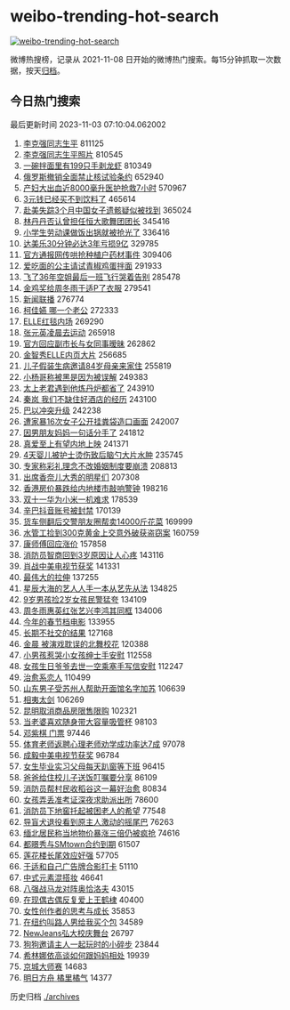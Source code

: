 # weibo-trending-hot-search

[![weibo-trending-hot-search](https://github.com/ameizi/weibo-trending-hot-search/actions/workflows/ci.yml/badge.svg)](https://github.com/ameizi/weibo-trending-hot-search/actions/workflows/ci.yml)

微博热搜榜，记录从 2021-11-08 日开始的微博热门搜索。每15分钟抓取一次数据，按天[归档](./archives)。

## 今日热门搜索

<!-- BEGIN --> 
最后更新时间 2023-11-03 07:10:04.062002 
1. [李克强同志生平](https://s.weibo.com/weibo?q=%23%E6%9D%8E%E5%85%8B%E5%BC%BA%E5%90%8C%E5%BF%97%E7%94%9F%E5%B9%B3%23&t=31&band_rank=2&Refer=top) 811125
1. [李克强同志生平照片](https://s.weibo.com/weibo?q=%23%E6%9D%8E%E5%85%8B%E5%BC%BA%E5%90%8C%E5%BF%97%E7%94%9F%E5%B9%B3%E7%85%A7%E7%89%87%23&t=31&band_rank=3&Refer=top) 810545
1. [一碗拌面里有199只手剥龙虾](https://s.weibo.com/weibo?q=%23%E4%B8%80%E7%A2%97%E6%8B%8C%E9%9D%A2%E9%87%8C%E6%9C%89199%E5%8F%AA%E6%89%8B%E5%89%A5%E9%BE%99%E8%99%BE%23&t=31&band_rank=4&Refer=top) 810349
1. [俄罗斯撤销全面禁止核试验条约](https://s.weibo.com/weibo?q=%23%E4%BF%84%E7%BD%97%E6%96%AF%E6%92%A4%E9%94%80%E5%85%A8%E9%9D%A2%E7%A6%81%E6%AD%A2%E6%A0%B8%E8%AF%95%E9%AA%8C%E6%9D%A1%E7%BA%A6%23&t=31&band_rank=5&Refer=top) 652940
1. [产妇大出血近8000毫升医护抢救7小时](https://s.weibo.com/weibo?q=%23%E4%BA%A7%E5%A6%87%E5%A4%A7%E5%87%BA%E8%A1%80%E8%BF%918000%E6%AF%AB%E5%8D%87%E5%8C%BB%E6%8A%A4%E6%8A%A2%E6%95%917%E5%B0%8F%E6%97%B6%23&t=31&band_rank=10&Refer=top) 570967
1. [3元钱已经买不到饮料了](https://s.weibo.com/weibo?q=%233%E5%85%83%E9%92%B1%E5%B7%B2%E7%BB%8F%E4%B9%B0%E4%B8%8D%E5%88%B0%E9%A5%AE%E6%96%99%E4%BA%86%23&t=31&band_rank=6&Refer=top) 465614
1. [赴美失踪3个月中国女子遗骸疑似被找到](https://s.weibo.com/weibo?q=%23%E8%B5%B4%E7%BE%8E%E5%A4%B1%E8%B8%AA3%E4%B8%AA%E6%9C%88%E4%B8%AD%E5%9B%BD%E5%A5%B3%E5%AD%90%E9%81%97%E9%AA%B8%E7%96%91%E4%BC%BC%E8%A2%AB%E6%89%BE%E5%88%B0%23&t=31&band_rank=7&Refer=top) 365024
1. [林丹丹否认曾担任恒大歌舞团团长](https://s.weibo.com/weibo?q=%23%E6%9E%97%E4%B8%B9%E4%B8%B9%E5%90%A6%E8%AE%A4%E6%9B%BE%E6%8B%85%E4%BB%BB%E6%81%92%E5%A4%A7%E6%AD%8C%E8%88%9E%E5%9B%A2%E5%9B%A2%E9%95%BF%23&t=31&band_rank=36&Refer=top) 345416
1. [小学生劳动课做饭出锅就被抢光了](https://s.weibo.com/weibo?q=%23%E5%B0%8F%E5%AD%A6%E7%94%9F%E5%8A%B3%E5%8A%A8%E8%AF%BE%E5%81%9A%E9%A5%AD%E5%87%BA%E9%94%85%E5%B0%B1%E8%A2%AB%E6%8A%A2%E5%85%89%E4%BA%86%23&t=31&band_rank=28&Refer=top) 336416
1. [达美乐30分钟必达3年亏损9亿](https://s.weibo.com/weibo?q=%23%E8%BE%BE%E7%BE%8E%E4%B9%9030%E5%88%86%E9%92%9F%E5%BF%85%E8%BE%BE3%E5%B9%B4%E4%BA%8F%E6%8D%9F9%E4%BA%BF%23&t=31&band_rank=8&Refer=top) 329785
1. [官方通报网传哄抢种植户药材事件](https://s.weibo.com/weibo?q=%23%E5%AE%98%E6%96%B9%E9%80%9A%E6%8A%A5%E7%BD%91%E4%BC%A0%E5%93%84%E6%8A%A2%E7%A7%8D%E6%A4%8D%E6%88%B7%E8%8D%AF%E6%9D%90%E4%BA%8B%E4%BB%B6%23&t=31&band_rank=49&Refer=top) 309406
1. [爱吃面的公主请试青椒鸡蛋拌面](https://s.weibo.com/weibo?q=%E7%88%B1%E5%90%83%E9%9D%A2%E7%9A%84%E5%85%AC%E4%B8%BB%E8%AF%B7%E8%AF%95%E9%9D%92%E6%A4%92%E9%B8%A1%E8%9B%8B%E6%8B%8C%E9%9D%A2&t=31&band_rank=26&Refer=top) 291933
1. [飞了36年空姐最后一班飞行哭着告别](https://s.weibo.com/weibo?q=%23%E9%A3%9E%E4%BA%8636%E5%B9%B4%E7%A9%BA%E5%A7%90%E6%9C%80%E5%90%8E%E4%B8%80%E7%8F%AD%E9%A3%9E%E8%A1%8C%E5%93%AD%E7%9D%80%E5%91%8A%E5%88%AB%23&t=31&band_rank=9&Refer=top) 285478
1. [金鸡奖给周冬雨于适P了衣服](https://s.weibo.com/weibo?q=%23%E9%87%91%E9%B8%A1%E5%A5%96%E7%BB%99%E5%91%A8%E5%86%AC%E9%9B%A8%E4%BA%8E%E9%80%82P%E4%BA%86%E8%A1%A3%E6%9C%8D%23&t=31&band_rank=11&Refer=top) 279541
1. [新闻联播](https://s.weibo.com/weibo?q=%23%E6%96%B0%E9%97%BB%E8%81%94%E6%92%AD%23&t=31&band_rank=12&Refer=top) 276774
1. [柯佳嬿 哪一个老公](https://s.weibo.com/weibo?q=%E6%9F%AF%E4%BD%B3%E5%AC%BF%20%E5%93%AA%E4%B8%80%E4%B8%AA%E8%80%81%E5%85%AC&t=31&band_rank=13&Refer=top) 272333
1. [ELLE红毯内场](https://s.weibo.com/weibo?q=%23ELLE%E7%BA%A2%E6%AF%AF%E5%86%85%E5%9C%BA%23&t=31&band_rank=14&Refer=top) 269290
1. [张元英凌晨去运动](https://s.weibo.com/weibo?q=%23%E5%BC%A0%E5%85%83%E8%8B%B1%E5%87%8C%E6%99%A8%E5%8E%BB%E8%BF%90%E5%8A%A8%23&t=31&band_rank=15&Refer=top) 265918
1. [官方回应副市长与女同事暧昧](https://s.weibo.com/weibo?q=%23%E5%AE%98%E6%96%B9%E5%9B%9E%E5%BA%94%E5%89%AF%E5%B8%82%E9%95%BF%E4%B8%8E%E5%A5%B3%E5%90%8C%E4%BA%8B%E6%9A%A7%E6%98%A7%23&t=31&band_rank=16&Refer=top) 262862
1. [金智秀ELLE内页大片](https://s.weibo.com/weibo?q=%E9%87%91%E6%99%BA%E7%A7%80ELLE%E5%86%85%E9%A1%B5%E5%A4%A7%E7%89%87&t=31&band_rank=17&Refer=top) 256685
1. [儿子假装生病邀请84岁母亲来家住](https://s.weibo.com/weibo?q=%23%E5%84%BF%E5%AD%90%E5%81%87%E8%A3%85%E7%94%9F%E7%97%85%E9%82%80%E8%AF%B784%E5%B2%81%E6%AF%8D%E4%BA%B2%E6%9D%A5%E5%AE%B6%E4%BD%8F%23&t=31&band_rank=18&Refer=top) 255819
1. [小杨哥称被黑是因为被误解](https://s.weibo.com/weibo?q=%23%E5%B0%8F%E6%9D%A8%E5%93%A5%E7%A7%B0%E8%A2%AB%E9%BB%91%E6%98%AF%E5%9B%A0%E4%B8%BA%E8%A2%AB%E8%AF%AF%E8%A7%A3%23&t=31&band_rank=14&Refer=top) 249383
1. [太上老君遇到他炼丹炉都省了](https://s.weibo.com/weibo?q=%23%E5%A4%AA%E4%B8%8A%E8%80%81%E5%90%9B%E9%81%87%E5%88%B0%E4%BB%96%E7%82%BC%E4%B8%B9%E7%82%89%E9%83%BD%E7%9C%81%E4%BA%86%23&t=31&band_rank=19&Refer=top) 243910
1. [秦岚 我们不缺住好酒店的经历](https://s.weibo.com/weibo?q=%E7%A7%A6%E5%B2%9A%20%E6%88%91%E4%BB%AC%E4%B8%8D%E7%BC%BA%E4%BD%8F%E5%A5%BD%E9%85%92%E5%BA%97%E7%9A%84%E7%BB%8F%E5%8E%86&t=31&band_rank=20&Refer=top) 243100
1. [巴以冲突升级](https://s.weibo.com/weibo?q=%23%E5%B7%B4%E4%BB%A5%E5%86%B2%E7%AA%81%E5%8D%87%E7%BA%A7%23&t=31&band_rank=21&Refer=top) 242238
1. [遭家暴16次女子公开挂粪袋造口画面](https://s.weibo.com/weibo?q=%23%E9%81%AD%E5%AE%B6%E6%9A%B416%E6%AC%A1%E5%A5%B3%E5%AD%90%E5%85%AC%E5%BC%80%E6%8C%82%E7%B2%AA%E8%A2%8B%E9%80%A0%E5%8F%A3%E7%94%BB%E9%9D%A2%23&t=31&band_rank=22&Refer=top) 242007
1. [因男朋友妈妈一句话分手了](https://s.weibo.com/weibo?q=%E5%9B%A0%E7%94%B7%E6%9C%8B%E5%8F%8B%E5%A6%88%E5%A6%88%E4%B8%80%E5%8F%A5%E8%AF%9D%E5%88%86%E6%89%8B%E4%BA%86&t=31&band_rank=23&Refer=top) 241812
1. [真爱至上有望内地上映](https://s.weibo.com/weibo?q=%23%E7%9C%9F%E7%88%B1%E8%87%B3%E4%B8%8A%E6%9C%89%E6%9C%9B%E5%86%85%E5%9C%B0%E4%B8%8A%E6%98%A0%23&t=31&band_rank=24&Refer=top) 241371
1. [4天婴儿被护士烫伤致后脑勺大片水肿](https://s.weibo.com/weibo?q=%234%E5%A4%A9%E5%A9%B4%E5%84%BF%E8%A2%AB%E6%8A%A4%E5%A3%AB%E7%83%AB%E4%BC%A4%E8%87%B4%E5%90%8E%E8%84%91%E5%8B%BA%E5%A4%A7%E7%89%87%E6%B0%B4%E8%82%BF%23&t=31&band_rank=25&Refer=top) 235745
1. [专家称彩礼理念不改婚姻制度要崩溃](https://s.weibo.com/weibo?q=%23%E4%B8%93%E5%AE%B6%E7%A7%B0%E5%BD%A9%E7%A4%BC%E7%90%86%E5%BF%B5%E4%B8%8D%E6%94%B9%E5%A9%9A%E5%A7%BB%E5%88%B6%E5%BA%A6%E8%A6%81%E5%B4%A9%E6%BA%83%23&t=31&band_rank=30&Refer=top) 208813
1. [出席香奈儿大秀的明星们](https://s.weibo.com/weibo?q=%23%E5%87%BA%E5%B8%AD%E9%A6%99%E5%A5%88%E5%84%BF%E5%A4%A7%E7%A7%80%E7%9A%84%E6%98%8E%E6%98%9F%E4%BB%AC%23&t=31&band_rank=14&Refer=top) 207308
1. [香港房价暴跌给内地楼市敲响警钟](https://s.weibo.com/weibo?q=%23%E9%A6%99%E6%B8%AF%E6%88%BF%E4%BB%B7%E6%9A%B4%E8%B7%8C%E7%BB%99%E5%86%85%E5%9C%B0%E6%A5%BC%E5%B8%82%E6%95%B2%E5%93%8D%E8%AD%A6%E9%92%9F%23&t=31&band_rank=27&Refer=top) 198216
1. [双十一华为小米一机难求](https://s.weibo.com/weibo?q=%23%E5%8F%8C%E5%8D%81%E4%B8%80%E5%8D%8E%E4%B8%BA%E5%B0%8F%E7%B1%B3%E4%B8%80%E6%9C%BA%E9%9A%BE%E6%B1%82%23&t=31&band_rank=29&Refer=top) 178539
1. [辛巴抖音账号被封禁](https://s.weibo.com/weibo?q=%23%E8%BE%9B%E5%B7%B4%E6%8A%96%E9%9F%B3%E8%B4%A6%E5%8F%B7%E8%A2%AB%E5%B0%81%E7%A6%81%23&t=31&band_rank=31&Refer=top) 170139
1. [货车侧翻后交警朋友圈帮卖14000斤花菜](https://s.weibo.com/weibo?q=%23%E8%B4%A7%E8%BD%A6%E4%BE%A7%E7%BF%BB%E5%90%8E%E4%BA%A4%E8%AD%A6%E6%9C%8B%E5%8F%8B%E5%9C%88%E5%B8%AE%E5%8D%9614000%E6%96%A4%E8%8A%B1%E8%8F%9C%23&t=31&band_rank=32&Refer=top) 169999
1. [水管工捡到300克黄金上交意外破获盗窃案](https://s.weibo.com/weibo?q=%23%E6%B0%B4%E7%AE%A1%E5%B7%A5%E6%8D%A1%E5%88%B0300%E5%85%8B%E9%BB%84%E9%87%91%E4%B8%8A%E4%BA%A4%E6%84%8F%E5%A4%96%E7%A0%B4%E8%8E%B7%E7%9B%97%E7%AA%83%E6%A1%88%23&t=31&band_rank=42&Refer=top) 160759
1. [康师傅回应涨价](https://s.weibo.com/weibo?q=%23%E5%BA%B7%E5%B8%88%E5%82%85%E5%9B%9E%E5%BA%94%E6%B6%A8%E4%BB%B7%23&t=31&band_rank=33&Refer=top) 157858
1. [消防员智商回到3岁原因让人心疼](https://s.weibo.com/weibo?q=%23%E6%B6%88%E9%98%B2%E5%91%98%E6%99%BA%E5%95%86%E5%9B%9E%E5%88%B03%E5%B2%81%E5%8E%9F%E5%9B%A0%E8%AE%A9%E4%BA%BA%E5%BF%83%E7%96%BC%23&t=31&band_rank=34&Refer=top) 143116
1. [肖战中美电视节获奖](https://s.weibo.com/weibo?q=%23%E8%82%96%E6%88%98%E4%B8%AD%E7%BE%8E%E7%94%B5%E8%A7%86%E8%8A%82%E8%8E%B7%E5%A5%96%23&t=31&band_rank=35&Refer=top) 141331
1. [最伟大的拉伸](https://s.weibo.com/weibo?q=%E6%9C%80%E4%BC%9F%E5%A4%A7%E7%9A%84%E6%8B%89%E4%BC%B8&t=31&band_rank=36&Refer=top) 137255
1. [星辰大海的艺人人手一本从艺先从法](https://s.weibo.com/weibo?q=%23%E6%98%9F%E8%BE%B0%E5%A4%A7%E6%B5%B7%E7%9A%84%E8%89%BA%E4%BA%BA%E4%BA%BA%E6%89%8B%E4%B8%80%E6%9C%AC%E4%BB%8E%E8%89%BA%E5%85%88%E4%BB%8E%E6%B3%95%23&t=31&band_rank=19&Refer=top) 134825
1. [9岁男孩捡2岁女孩民警猛夸](https://s.weibo.com/weibo?q=%239%E5%B2%81%E7%94%B7%E5%AD%A9%E6%8D%A12%E5%B2%81%E5%A5%B3%E5%AD%A9%E6%B0%91%E8%AD%A6%E7%8C%9B%E5%A4%B8%23&t=31&band_rank=37&Refer=top) 134109
1. [周冬雨惠英红张艺兴李鸿其同框](https://s.weibo.com/weibo?q=%23%E5%91%A8%E5%86%AC%E9%9B%A8%E6%83%A0%E8%8B%B1%E7%BA%A2%E5%BC%A0%E8%89%BA%E5%85%B4%E6%9D%8E%E9%B8%BF%E5%85%B6%E5%90%8C%E6%A1%86%23&t=31&band_rank=23&Refer=top) 134006
1. [今年的春节档电影](https://s.weibo.com/weibo?q=%23%E4%BB%8A%E5%B9%B4%E7%9A%84%E6%98%A5%E8%8A%82%E6%A1%A3%E7%94%B5%E5%BD%B1%23&t=31&band_rank=38&Refer=top) 133955
1. [长期不社交的结果](https://s.weibo.com/weibo?q=%E9%95%BF%E6%9C%9F%E4%B8%8D%E7%A4%BE%E4%BA%A4%E7%9A%84%E7%BB%93%E6%9E%9C&t=31&band_rank=39&Refer=top) 127168
1. [金晨 被演戏耽误的北舞校花](https://s.weibo.com/weibo?q=%E9%87%91%E6%99%A8%20%E8%A2%AB%E6%BC%94%E6%88%8F%E8%80%BD%E8%AF%AF%E7%9A%84%E5%8C%97%E8%88%9E%E6%A0%A1%E8%8A%B1&t=31&band_rank=40&Refer=top) 120388
1. [小男孩惹哭小女孩绅士手安慰](https://s.weibo.com/weibo?q=%23%E5%B0%8F%E7%94%B7%E5%AD%A9%E6%83%B9%E5%93%AD%E5%B0%8F%E5%A5%B3%E5%AD%A9%E7%BB%85%E5%A3%AB%E6%89%8B%E5%AE%89%E6%85%B0%23&t=31&band_rank=41&Refer=top) 112558
1. [女孩生日爷爷去世一空乘塞手写信安慰](https://s.weibo.com/weibo?q=%23%E5%A5%B3%E5%AD%A9%E7%94%9F%E6%97%A5%E7%88%B7%E7%88%B7%E5%8E%BB%E4%B8%96%E4%B8%80%E7%A9%BA%E4%B9%98%E5%A1%9E%E6%89%8B%E5%86%99%E4%BF%A1%E5%AE%89%E6%85%B0%23&t=31&band_rank=43&Refer=top) 112247
1. [治愈系恋人](https://s.weibo.com/weibo?q=%E6%B2%BB%E6%84%88%E7%B3%BB%E6%81%8B%E4%BA%BA&t=31&band_rank=44&Refer=top) 110499
1. [山东男子受苏州人帮助开面馆名字加苏](https://s.weibo.com/weibo?q=%23%E5%B1%B1%E4%B8%9C%E7%94%B7%E5%AD%90%E5%8F%97%E8%8B%8F%E5%B7%9E%E4%BA%BA%E5%B8%AE%E5%8A%A9%E5%BC%80%E9%9D%A2%E9%A6%86%E5%90%8D%E5%AD%97%E5%8A%A0%E8%8B%8F%23&t=31&band_rank=41&Refer=top) 106639
1. [相夷太剑](https://s.weibo.com/weibo?q=%E7%9B%B8%E5%A4%B7%E5%A4%AA%E5%89%91&t=31&band_rank=45&Refer=top) 106269
1. [昆明取消商品房限售限购](https://s.weibo.com/weibo?q=%23%E6%98%86%E6%98%8E%E5%8F%96%E6%B6%88%E5%95%86%E5%93%81%E6%88%BF%E9%99%90%E5%94%AE%E9%99%90%E8%B4%AD%23&t=31&band_rank=40&Refer=top) 102321
1. [当老婆喜欢随身带大容量吸管杯](https://s.weibo.com/weibo?q=%E5%BD%93%E8%80%81%E5%A9%86%E5%96%9C%E6%AC%A2%E9%9A%8F%E8%BA%AB%E5%B8%A6%E5%A4%A7%E5%AE%B9%E9%87%8F%E5%90%B8%E7%AE%A1%E6%9D%AF&t=31&band_rank=46&Refer=top) 98103
1. [邓紫棋 门票](https://s.weibo.com/weibo?q=%E9%82%93%E7%B4%AB%E6%A3%8B%20%E9%97%A8%E7%A5%A8&t=31&band_rank=47&Refer=top) 97446
1. [体育老师返聘心理老师劝学成功率达7成](https://s.weibo.com/weibo?q=%23%E4%BD%93%E8%82%B2%E8%80%81%E5%B8%88%E8%BF%94%E8%81%98%E5%BF%83%E7%90%86%E8%80%81%E5%B8%88%E5%8A%9D%E5%AD%A6%E6%88%90%E5%8A%9F%E7%8E%87%E8%BE%BE7%E6%88%90%23&t=31&band_rank=48&Refer=top) 97078
1. [成毅中美电视节获奖](https://s.weibo.com/weibo?q=%23%E6%88%90%E6%AF%85%E4%B8%AD%E7%BE%8E%E7%94%B5%E8%A7%86%E8%8A%82%E8%8E%B7%E5%A5%96%23&t=31&band_rank=49&Refer=top) 96784
1. [女生毕业实习父母每天趴窗等下班](https://s.weibo.com/weibo?q=%23%E5%A5%B3%E7%94%9F%E6%AF%95%E4%B8%9A%E5%AE%9E%E4%B9%A0%E7%88%B6%E6%AF%8D%E6%AF%8F%E5%A4%A9%E8%B6%B4%E7%AA%97%E7%AD%89%E4%B8%8B%E7%8F%AD%23&t=31&band_rank=27&Refer=top) 96415
1. [爸爸给住校儿子送饭叮嘱要分享](https://s.weibo.com/weibo?q=%23%E7%88%B8%E7%88%B8%E7%BB%99%E4%BD%8F%E6%A0%A1%E5%84%BF%E5%AD%90%E9%80%81%E9%A5%AD%E5%8F%AE%E5%98%B1%E8%A6%81%E5%88%86%E4%BA%AB%23&t=31&band_rank=50&Refer=top) 86109
1. [消防员帮村民收稻谷这一幕好治愈](https://s.weibo.com/weibo?q=%23%E6%B6%88%E9%98%B2%E5%91%98%E5%B8%AE%E6%9D%91%E6%B0%91%E6%94%B6%E7%A8%BB%E8%B0%B7%E8%BF%99%E4%B8%80%E5%B9%95%E5%A5%BD%E6%B2%BB%E6%84%88%23&t=31&band_rank=47&Refer=top) 80834
1. [女孩弄丢准考证深夜求助派出所](https://s.weibo.com/weibo?q=%23%E5%A5%B3%E5%AD%A9%E5%BC%84%E4%B8%A2%E5%87%86%E8%80%83%E8%AF%81%E6%B7%B1%E5%A4%9C%E6%B1%82%E5%8A%A9%E6%B4%BE%E5%87%BA%E6%89%80%23&t=31&band_rank=43&Refer=top) 78600
1. [消防员下地窖托起被困老人的希望](https://s.weibo.com/weibo?q=%23%E6%B6%88%E9%98%B2%E5%91%98%E4%B8%8B%E5%9C%B0%E7%AA%96%E6%89%98%E8%B5%B7%E8%A2%AB%E5%9B%B0%E8%80%81%E4%BA%BA%E7%9A%84%E5%B8%8C%E6%9C%9B%23&t=31&band_rank=37&Refer=top) 77548
1. [导盲犬退役看到原主人激动的摇尾巴](https://s.weibo.com/weibo?q=%23%E5%AF%BC%E7%9B%B2%E7%8A%AC%E9%80%80%E5%BD%B9%E7%9C%8B%E5%88%B0%E5%8E%9F%E4%B8%BB%E4%BA%BA%E6%BF%80%E5%8A%A8%E7%9A%84%E6%91%87%E5%B0%BE%E5%B7%B4%23&t=31&band_rank=38&Refer=top) 76263
1. [缅北居民称当地物价暴涨三倍仍被疯抢](https://s.weibo.com/weibo?q=%23%E7%BC%85%E5%8C%97%E5%B1%85%E6%B0%91%E7%A7%B0%E5%BD%93%E5%9C%B0%E7%89%A9%E4%BB%B7%E6%9A%B4%E6%B6%A8%E4%B8%89%E5%80%8D%E4%BB%8D%E8%A2%AB%E7%96%AF%E6%8A%A2%23&t=31&band_rank=50&Refer=top) 74616
1. [都暻秀与SMtown合约到期](https://s.weibo.com/weibo?q=%23%E9%83%BD%E6%9A%BB%E7%A7%80%E4%B8%8ESMtown%E5%90%88%E7%BA%A6%E5%88%B0%E6%9C%9F%23&t=31&band_rank=50&Refer=top) 61507
1. [莲花楼长尾效应好强](https://s.weibo.com/weibo?q=%23%E8%8E%B2%E8%8A%B1%E6%A5%BC%E9%95%BF%E5%B0%BE%E6%95%88%E5%BA%94%E5%A5%BD%E5%BC%BA%23&t=31&band_rank=46&Refer=top) 57705
1. [于适和自己广告牌合影打卡](https://s.weibo.com/weibo?q=%23%E4%BA%8E%E9%80%82%E5%92%8C%E8%87%AA%E5%B7%B1%E5%B9%BF%E5%91%8A%E7%89%8C%E5%90%88%E5%BD%B1%E6%89%93%E5%8D%A1%23&t=31&band_rank=46&Refer=top) 51110
1. [中式元素混搭妆](https://s.weibo.com/weibo?q=%E4%B8%AD%E5%BC%8F%E5%85%83%E7%B4%A0%E6%B7%B7%E6%90%AD%E5%A6%86&t=31&band_rank=49&Refer=top) 46641
1. [八强战马龙对阵奥恰洛夫](https://s.weibo.com/weibo?q=%23%E5%85%AB%E5%BC%BA%E6%88%98%E9%A9%AC%E9%BE%99%E5%AF%B9%E9%98%B5%E5%A5%A5%E6%81%B0%E6%B4%9B%E5%A4%AB%23&t=31&band_rank=48&Refer=top) 43015
1. [在现偶古偶反复爱上王鹤棣](https://s.weibo.com/weibo?q=%E5%9C%A8%E7%8E%B0%E5%81%B6%E5%8F%A4%E5%81%B6%E5%8F%8D%E5%A4%8D%E7%88%B1%E4%B8%8A%E7%8E%8B%E9%B9%A4%E6%A3%A3&t=31&band_rank=49&Refer=top) 40400
1. [女性创作者的思考与成长](https://s.weibo.com/weibo?q=%E5%A5%B3%E6%80%A7%E5%88%9B%E4%BD%9C%E8%80%85%E7%9A%84%E6%80%9D%E8%80%83%E4%B8%8E%E6%88%90%E9%95%BF&t=31&band_rank=50&Refer=top) 35853
1. [在纽约叫路人男给我买个包](https://s.weibo.com/weibo?q=%E5%9C%A8%E7%BA%BD%E7%BA%A6%E5%8F%AB%E8%B7%AF%E4%BA%BA%E7%94%B7%E7%BB%99%E6%88%91%E4%B9%B0%E4%B8%AA%E5%8C%85&t=31&band_rank=46&Refer=top) 34589
1. [NewJeans弘大校庆舞台](https://s.weibo.com/weibo?q=NewJeans%E5%BC%98%E5%A4%A7%E6%A0%A1%E5%BA%86%E8%88%9E%E5%8F%B0&t=31&band_rank=49&Refer=top) 26797
1. [狗狗邀请主人一起玩时的小碎步](https://s.weibo.com/weibo?q=%E7%8B%97%E7%8B%97%E9%82%80%E8%AF%B7%E4%B8%BB%E4%BA%BA%E4%B8%80%E8%B5%B7%E7%8E%A9%E6%97%B6%E7%9A%84%E5%B0%8F%E7%A2%8E%E6%AD%A5&t=31&band_rank=48&Refer=top) 23844
1. [希林娜依高谈如何跟妈妈相处](https://s.weibo.com/weibo?q=%23%E5%B8%8C%E6%9E%97%E5%A8%9C%E4%BE%9D%E9%AB%98%E8%B0%88%E5%A6%82%E4%BD%95%E8%B7%9F%E5%A6%88%E5%A6%88%E7%9B%B8%E5%A4%84%23&t=31&band_rank=49&Refer=top) 19939
1. [京城大师赛](https://s.weibo.com/weibo?q=%E4%BA%AC%E5%9F%8E%E5%A4%A7%E5%B8%88%E8%B5%9B&t=31&band_rank=50&Refer=top) 14683
1. [明日方舟 橘里橘气](https://s.weibo.com/weibo?q=%E6%98%8E%E6%97%A5%E6%96%B9%E8%88%9F%20%E6%A9%98%E9%87%8C%E6%A9%98%E6%B0%94&t=31&band_rank=50&Refer=top) 14377
<!-- END -->

历史归档 [./archives](./archives)

